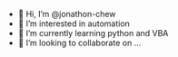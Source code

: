 - 👋 Hi, I’m @jonathon-chew
- 👀 I’m interested in automation
- 🌱 I’m currently learning python and VBA
- 💞️ I’m looking to collaborate on ...

<!---
hunteradder626/hunteradder626 is a ✨ special ✨ repository because its `README.md` (this file) appears on your GitHub profile.
You can click the Preview link to take a look at your changes.
--->
